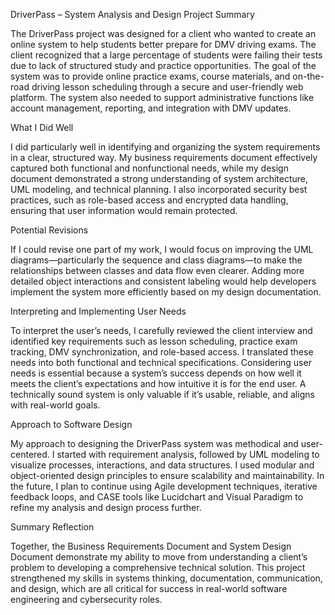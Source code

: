 DriverPass – System Analysis and Design
Project Summary

The DriverPass project was designed for a client who wanted to create an online system to help students better prepare for DMV driving exams. The client recognized that a large percentage of students were failing their tests due to lack of structured study and practice opportunities. The goal of the system was to provide online practice exams, course materials, and on-the-road driving lesson scheduling through a secure and user-friendly web platform. The system also needed to support administrative functions like account management, reporting, and integration with DMV updates.

What I Did Well

I did particularly well in identifying and organizing the system requirements in a clear, structured way. My business requirements document effectively captured both functional and nonfunctional needs, while my design document demonstrated a strong understanding of system architecture, UML modeling, and technical planning. I also incorporated security best practices, such as role-based access and encrypted data handling, ensuring that user information would remain protected.

Potential Revisions

If I could revise one part of my work, I would focus on improving the UML diagrams—particularly the sequence and class diagrams—to make the relationships between classes and data flow even clearer. Adding more detailed object interactions and consistent labeling would help developers implement the system more efficiently based on my design documentation.

Interpreting and Implementing User Needs

To interpret the user’s needs, I carefully reviewed the client interview and identified key requirements such as lesson scheduling, practice exam tracking, DMV synchronization, and role-based access. I translated these needs into both functional and technical specifications. Considering user needs is essential because a system’s success depends on how well it meets the client’s expectations and how intuitive it is for the end user. A technically sound system is only valuable if it’s usable, reliable, and aligns with real-world goals.

Approach to Software Design

My approach to designing the DriverPass system was methodical and user-centered. I started with requirement analysis, followed by UML modeling to visualize processes, interactions, and data structures. I used modular and object-oriented design principles to ensure scalability and maintainability. In the future, I plan to continue using Agile development techniques, iterative feedback loops, and CASE tools like Lucidchart and Visual Paradigm to refine my analysis and design process further.

Summary Reflection

Together, the Business Requirements Document and System Design Document demonstrate my ability to move from understanding a client’s problem to developing a comprehensive technical solution. This project strengthened my skills in systems thinking, documentation, communication, and design, which are all critical for success in real-world software engineering and cybersecurity roles.
